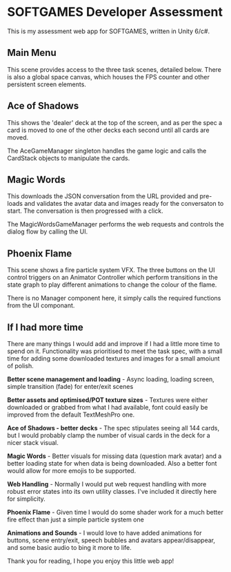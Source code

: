 # SOFTGAMES Developer Assessment

This is my assessment web app for SOFTGAMES, written in Unity 6/c#.

## Main Menu

This scene provides access to the three task scenes, detailed below. There is also a global space canvas, which houses the FPS counter and other persistent screen elements.

## Ace of Shadows

This shows the 'dealer' deck at the top of the screen, and as per the spec a card is moved to one of the other decks each second until all cards are moved. 

The AceGameManager singleton handles the game logic and calls the CardStack objects to manipulate the cards.

## Magic Words

This downloads the JSON conversation from the URL provided and pre-loads and validates the avatar data and images ready for the conversaton to start. The conversation is then progressed with a click.

The MagicWordsGameManager performs the web requests and controls the dialog flow by calling the UI.

## Phoenix Flame

This scene shows a fire particle system VFX. The three buttons on the UI control triggers on an Animator Controller which perform transitions in the state graph to play different animations to change the colour of the flame.

There is no Manager component here, it simply calls the required functions from the UI componant.


## If I had more time

There are many things I would add and improve if I had a little more time to spend on it. Functionality was prioritised to meet the task spec, with a small time for adding some downloaded textures and images for a small amoiunt of polish.

**Better scene management and loading** - Async loading, loading screen, simple transition (fade) for enter/exit scenes

**Better assets and optimised/POT texture sizes** - Textures were either downloaded or grabbed from what I had available, font could easily be improved from the default TextMeshPro one.

**Ace of Shadows - better decks** - The spec stipulates seeing all 144 cards, but I would probably clamp the number of visual cards in the deck for a nicer stack visual.

**Magic Words** - Better visuals for missing data (question mark avatar) and a better loading state for when data is being downloaded. Also a better font would allow for more emojis to be supported.

**Web Handling** - Normally I would put web request handling with more robust error states into its own utility classes. I've included it directly here for simplicity.

**Phoenix Flame** - Given time I would do some shader work for a much better fire effect than just a simple particle system one

**Animations and Sounds** - I would love to have added animations for buttons, scene entry/exit, speech bubbles and avatars appear/disappear, and some basic audio to bing it more to life.

Thank you for reading, I hope you enjoy this little web app!
